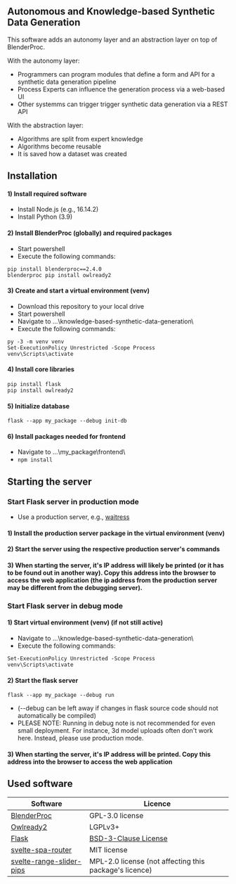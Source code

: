 
## Autonomous and Knowledge-based Synthetic Data Generation

This software adds an autonomy layer and an abstraction layer on top of BlenderProc.

With the autonomy layer:
* Programmers can program modules that define a form and API for a synthetic data generation pipeline
* Process Experts can influence the generation process via a web-based UI
* Other systemms can trigger trigger synthetic data generation via a REST API

With the abstraction layer:
* Algorithms are split from expert knowledge
* Algorithms become reusable
* It is saved how a dataset was created

## Installation

#### 1) Install required software

* Install Node.js (e.g., 16.14.2)
* Install Python (3.9)

#### 2) Install BlenderProc (globally) and required packages

* Start powershell
* Execute the following commands:

```
pip install blenderproc==2.4.0
blenderproc pip install owlready2
```

#### 3) Create and start a virtual environment (venv)

* Download this repository to your local drive
* Start powershell
* Navigate to ...\knowledge-based-synthetic-data-generation\
* Execute the following commands:

```
py -3 -m venv venv
Set-ExecutionPolicy Unrestricted -Scope Process
venv\Scripts\activate
```

#### 4) Install core libraries

```
pip install flask
pip install owlready2
```

#### 5) Initialize database

```
flask --app my_package --debug init-db
```

#### 6) Install packages needed for frontend

* Navigate to ...\my_package\frontend\
* ```npm install```

## Starting the server

### Start Flask server in production mode

* Use a production server, e.g., [waitress](https://flask.palletsprojects.com/en/2.2.x/deploying/waitress/)

#### 1) Install the production server package in the virtual environment (venv)

#### 2) Start the server using the respective production server's commands

#### 3) When starting the server, it's IP address will likely be printed (or it has to be found out in another way). Copy this address into the browser to access the web application (the ip address from the production server may be different from the debugging server).


### Start Flask server in debug mode

#### 1) Start virtual environment (venv) (if not still active)

* Navigate to ...\knowledge-based-synthetic-data-generation\
* Execute the following commands:

```
Set-ExecutionPolicy Unrestricted -Scope Process
venv\Scripts\activate
```

#### 2) Start the flask server

```
flask --app my_package --debug run
```

* (--debug can be left away if changes in flask source code should not automatically be compiled)
* PLEASE NOTE: Running in debug note is not recommended for even small deployment. For instance, 3d model uploads often don't work here. Instead, please use production mode.

#### 3) When starting the server, it's IP address will be printed. Copy this address into the browser to access the web application


## Used software

| Software    | Licence     |
| ----------- | ----------- |
| [BlenderProc](https://github.com/DLR-RM/BlenderProc)      | GPL-3.0 license       |
| [Owlready2](https://bitbucket.org/jibalamy/owlready2/src/master/)      | LGPLv3+       |
| [Flask](https://pypi.org/project/Flask/)   | [BSD-3-Clause License](https://flask.palletsprojects.com/en/2.2.x/license/)        |
| [svelte-spa-router](https://github.com/ItalyPaleAle/svelte-spa-router)   | MIT license        |
| [svelte-range-slider-pips](https://github.com/simeydotme/svelte-range-slider-pips)      | MPL-2.0 license (not affecting this package's licence)      |


<!---
## Notes regarding changes to core parts of the software (beyond custom code addons):

#### Advanced live compiling of changes to internal Svelte files
(navigate to _13_overall_prototype02/my_package/frontend/ in terminal)
```
npm run dev
```


--->








